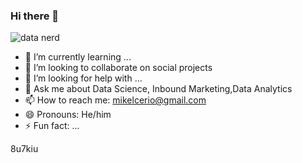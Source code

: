 ### Hi there 👋 
![data nerd](https://github.com/MikelCerio/MikelCerio/assets/132581062/a8d4f095-bc92-4df4-85ad-c38285f5782e)


- 🌱 I’m currently learning ...
- 👯 I’m looking to collaborate on social projects
- 🤔 I’m looking for help with ...
- 💬 Ask me about Data Science, Inbound Marketing,Data Analytics
- 📫 How to reach me: mikelcerio@gmail.com
- 😄 Pronouns: He/him
- ⚡ Fun fact: ...

8u7kiu
